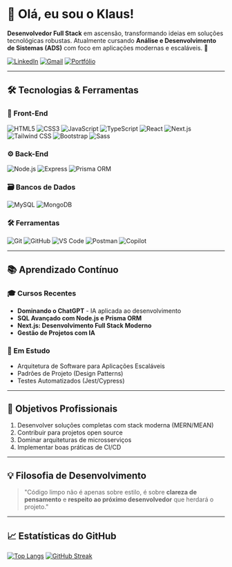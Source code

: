 # 👋 Olá, eu sou o Klaus! 
**Desenvolvedor Full Stack** em ascensão, transformando ideias em soluções tecnológicas robustas. Atualmente cursando **Análise e Desenvolvimento de Sistemas (ADS)** com foco em aplicações modernas e escaláveis. 🚀

[![LinkedIn](https://img.shields.io/badge/-LinkedIn-0077B5?style=flat-square&logo=linkedin&logoColor=white)](https://www.linkedin.com/in/klausvisual/)
[![Gmail](https://img.shields.io/badge/-Gmail-D14836?style=flat-square&logo=gmail&logoColor=white)](mailto:SEU_EMAIL)
[![Portfólio](https://img.shields.io/badge/Portfólio-FF7139?style=flat-square)]()

---

## 🛠 **Tecnologias & Ferramentas**

### 🎨 Front-End
![HTML5](https://img.shields.io/badge/-HTML5-E34F26?style=flat-square&logo=html5&logoColor=white)
![CSS3](https://img.shields.io/badge/-CSS3-1572B6?style=flat-square&logo=css3&logoColor=white)
![JavaScript](https://img.shields.io/badge/-JavaScript-F7DF1E?style=flat-square&logo=javascript&logoColor=black)
![TypeScript](https://img.shields.io/badge/-TypeScript-3178C6?style=flat-square&logo=typescript&logoColor=white)
![React](https://img.shields.io/badge/-React-61DAFB?style=flat-square&logo=react&logoColor=black)
![Next.js](https://img.shields.io/badge/-Next.js-000000?style=flat-square&logo=next.js&logoColor=white)
![Tailwind CSS](https://img.shields.io/badge/-Tailwind%20CSS-06B6D4?style=flat-square&logo=tailwind-css&logoColor=white)
![Bootstrap](https://img.shields.io/badge/-Bootstrap-7952B3?style=flat-square&logo=bootstrap&logoColor=white)
![Sass](https://img.shields.io/badge/-Sass-CC6699?style=flat-square&logo=sass&logoColor=white)

### ⚙️ Back-End
![Node.js](https://img.shields.io/badge/-Node.js-339933?style=flat-square&logo=node.js&logoColor=white)
![Express](https://img.shields.io/badge/-Express-000000?style=flat-square&logo=express&logoColor=white)
![Prisma ORM](https://img.shields.io/badge/-Prisma-2D3748?style=flat-square&logo=prisma&logoColor=white)

### 🗃️ Bancos de Dados
![MySQL](https://img.shields.io/badge/-MySQL-4479A1?style=flat-square&logo=mysql&logoColor=white)
![MongoDB](https://img.shields.io/badge/-MongoDB-47A248?style=flat-square&logo=mongodb&logoColor=white)

### 🛠️ Ferramentas
![Git](https://img.shields.io/badge/-Git-F05032?style=flat-square&logo=git&logoColor=white)
![GitHub](https://img.shields.io/badge/-GitHub-181717?style=flat-square&logo=github&logoColor=white)
![VS Code](https://img.shields.io/badge/-VS%20Code-007ACC?style=flat-square&logo=visual-studio-code&logoColor=white)
![Postman](https://img.shields.io/badge/-Postman-FF6C37?style=flat-square&logo=postman&logoColor=white)
![Copilot](https://img.shields.io/badge/-GitHub%20Copilot-2DB0E0?style=flat-square&logo=github-copilot&logoColor=white)

---

## 📚 **Aprendizado Contínuo**

### 🎓 Cursos Recentes
- **Dominando o ChatGPT** - IA aplicada ao desenvolvimento
- **SQL Avançado com Node.js e Prisma ORM**
- **Next.js: Desenvolvimento Full Stack Moderno**
- **Gestão de Projetos com IA**

### 🌱 Em Estudo
- Arquitetura de Software para Aplicações Escaláveis
- Padrões de Projeto (Design Patterns)
- Testes Automatizados (Jest/Cypress)

---

## 🎯 **Objetivos Profissionais**
1. Desenvolver soluções completas com stack moderna (MERN/MEAN)
2. Contribuir para projetos open source
3. Dominar arquiteturas de microsserviços
4. Implementar boas práticas de CI/CD

---

## 💡 **Filosofia de Desenvolvimento**
> "Código limpo não é apenas sobre estilo, é sobre **clareza de pensamento** e **respeito ao próximo desenvolvedor** que herdará o projeto."

---

## 📈 **Estatísticas do GitHub**
[![Top Langs](https://github-readme-stats.vercel.app/api/top-langs/?username=klausvisual&layout=compact&theme=radical)](https://github.com/klausvisual)
[![GitHub Streak](https://streak-stats.demolab.com?user=klausvisual&theme=radical)](https://git.io/streak-stats)
